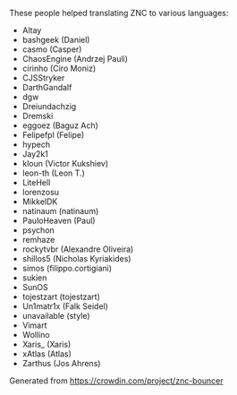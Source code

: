 These people helped translating ZNC to various languages:

* Altay
* bashgeek (Daniel)
* casmo (Casper)
* ChaosEngine (Andrzej Pauli)
* cirinho (Ciro Moniz)
* CJSStryker
* DarthGandalf
* dgw
* Dreiundachzig
* Dremski
* eggoez (Baguz Ach)
* Felipefpl (Felipe)
* hypech
* Jay2k1
* kloun (Victor Kukshiev)
* leon-th (Leon T.)
* LiteHell
* lorenzosu
* MikkelDK
* natinaum (natinaum)
* PauloHeaven (Paul)
* psychon
* remhaze
* rockytvbr (Alexandre Oliveira)
* shillos5 (Nicholas Kyriakides)
* simos (filippo.cortigiani)
* sukien
* SunOS
* tojestzart (tojestzart)
* Un1matr1x (Falk Seidel)
* unavailable (style)
* Vimart
* Wollino
* Xaris_ (Xaris)
* xAtlas (Atlas)
* Zarthus (Jos Ahrens)

Generated from https://crowdin.com/project/znc-bouncer
